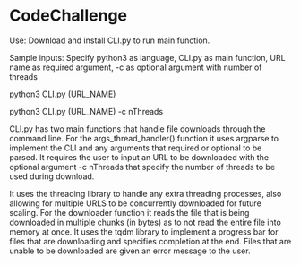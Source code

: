 # CodeChallenge
Use:
Download and install CLI.py to run main function. 

Sample inputs:
Specify python3 as language, CLI.py as main function, URL name as required argument, -c as optional argument with number of threads

python3 CLI.py (URL_NAME) 

python3 CLI.py (URL_NAME) -c nThreads
  
  
CLI.py has two main functions that handle file downloads through the command line. For the args_thread_handler() function it uses argparse to implement the CLI and any arguments that required or optional to be parsed. It requires the user to input an URL to be downloaded with the optional argument -c nThreads that specify the number of threads to be used during download. 

It uses the threading library to handle  any extra threading processes, also allowing for multiple URLS to be concurrently downloaded for future scaling. For the downloader function it reads the file that is being downloaded in multiple chunks (in bytes) as to not read the entire file into memory at once. It uses the tqdm library to implement a progress bar for files that are downloading
and specifies completion at the end. Files that are unable to be downloaded are given an error message to the user. 
